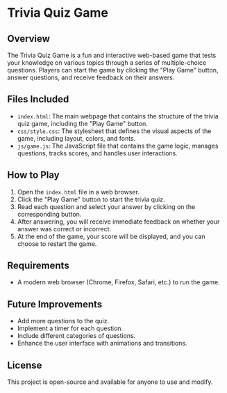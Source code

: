 # Trivia Quiz Game

## Overview
The Trivia Quiz Game is a fun and interactive web-based game that tests your knowledge on various topics through a series of multiple-choice questions. Players can start the game by clicking the "Play Game" button, answer questions, and receive feedback on their answers.

## Files Included
- `index.html`: The main webpage that contains the structure of the trivia quiz game, including the "Play Game" button.
- `css/style.css`: The stylesheet that defines the visual aspects of the game, including layout, colors, and fonts.
- `js/game.js`: The JavaScript file that contains the game logic, manages questions, tracks scores, and handles user interactions.

## How to Play
1. Open the `index.html` file in a web browser.
2. Click the "Play Game" button to start the trivia quiz.
3. Read each question and select your answer by clicking on the corresponding button.
4. After answering, you will receive immediate feedback on whether your answer was correct or incorrect.
5. At the end of the game, your score will be displayed, and you can choose to restart the game.

## Requirements
- A modern web browser (Chrome, Firefox, Safari, etc.) to run the game.

## Future Improvements
- Add more questions to the quiz.
- Implement a timer for each question.
- Include different categories of questions.
- Enhance the user interface with animations and transitions.

## License
This project is open-source and available for anyone to use and modify.